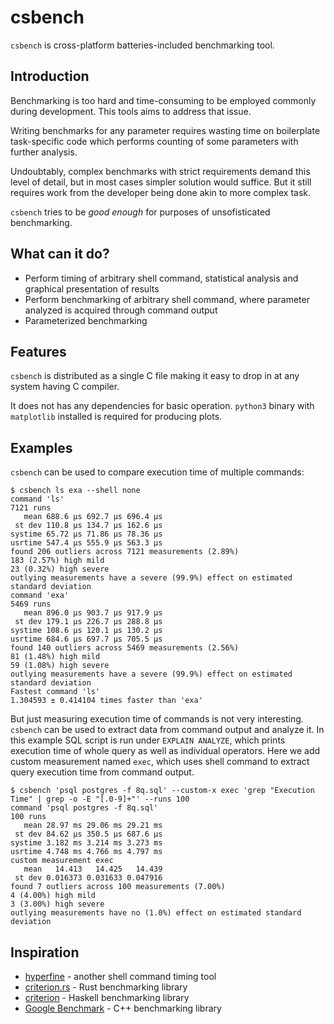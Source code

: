 # csbench

`csbench` is cross-platform batteries-included benchmarking tool.

## Introduction

Benchmarking is too hard and time-consuming to be employed  commonly during development. This tools aims to address that issue.

Writing benchmarks for any parameter requires wasting time on boilerplate task-specific code which performs counting of some parameters with further analysis.

Undoubtably, complex benchmarks with strict requirements demand this level of detail, but in most cases simpler solution would suffice. But it still requires work from the developer being done akin to more complex task.

`csbench` tries to be *good enough* for purposes of unsofisticated benchmarking. 

## What can it do?

* Perform timing of arbitrary shell command, statistical analysis and graphical presentation of results
* Perform benchmarking of arbitrary shell command, where parameter analyzed is acquired through command output 
* Parameterized benchmarking 

## Features

`csbench` is distributed as a single C file making it easy to drop in at any system having C compiler. 

It does not has any dependencies for basic operation. `python3` binary with `matplotlib` installed is required for producing plots.  

## Examples

`csbench` can be used to compare execution time of multiple commands:
```
$ csbench ls exa --shell none
command 'ls'
7121 runs
   mean 688.6 μs 692.7 μs 696.4 μs
 st dev 110.8 μs 134.7 μs 162.6 μs
systime 65.72 μs 71.86 μs 78.36 μs
usrtime 547.4 μs 555.9 μs 563.3 μs
found 206 outliers across 7121 measurements (2.89%)
183 (2.57%) high mild
23 (0.32%) high severe
outlying measurements have a severe (99.9%) effect on estimated standard deviation
command 'exa'
5469 runs
   mean 896.0 μs 903.7 μs 917.9 μs
 st dev 179.1 μs 226.7 μs 288.8 μs
systime 108.6 μs 120.1 μs 130.2 μs
usrtime 684.6 μs 697.7 μs 705.5 μs
found 140 outliers across 5469 measurements (2.56%)
81 (1.48%) high mild
59 (1.08%) high severe
outlying measurements have a severe (99.9%) effect on estimated standard deviation
Fastest command 'ls'
1.304593 ± 0.414104 times faster than 'exa'
```

But just measuring execution time of commands is not very interesting. `csbench` can be used to extract data from command output and analyze it. In this example SQL script is run under `EXPLAIN ANALYZE`, which prints execution time of whole query as well as individual operators. Here we add custom measurement named `exec`, which uses shell command to extract query execution time from command output.
```
$ csbench 'psql postgres -f 8q.sql' --custom-x exec 'grep "Execution Time" | grep -o -E "[.0-9]+"' --runs 100
command 'psql postgres -f 8q.sql'
100 runs
   mean 28.97 ms 29.06 ms 29.21 ms
 st dev 84.62 μs 350.5 μs 687.6 μs
systime 3.182 ms 3.214 ms 3.273 ms
usrtime 4.748 ms 4.766 ms 4.797 ms
custom measurement exec
   mean   14.413   14.425   14.439
 st dev 0.016373 0.031633 0.047916
found 7 outliers across 100 measurements (7.00%)
4 (4.00%) high mild
3 (3.00%) high severe
outlying measurements have no (1.0%) effect on estimated standard deviation
```

## Inspiration

* [hyperfine](https://github.com/sharkdp/hyperfine) - another shell command timing tool
* [criterion.rs](https://github.com/bheisler/criterion.rs) - Rust benchmarking library
* [criterion](https://hackage.haskell.org/package/criterion) - Haskell benchmarking library
* [Google Benchmark](https://github.com/google/benchmark) - C++ benchmarking library
